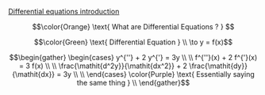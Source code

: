 [Differential equations introduction](https://www.khanacademy.org/math/differential-equations/first-order-differential-equations/differential-equations-intro/v/differential-equation-introduction)

```math
\color{Orange} \text{ What are Differential Equations ? } 
```

```math
\color{Green} \text{ Differential Equation } \\
\to y = f(x)
```

```math
\begin{gather}
  \begin{cases}
    y^{''} + 2 y^{'} = 3y \\
    \\
    f^{''}(x) + 2 f^{'}(x) = 3 f(x) \\
    \\
    \frac{\mathit{d^2y}}{\mathit{dx^2}} + 2 \frac{\mathit{dy}}{\mathit{dx}} = 3y \\
    \\ 
  \end{cases}
\color{Purple} \text{ Essentially saying the same thing } \\
\end{gather}
```
